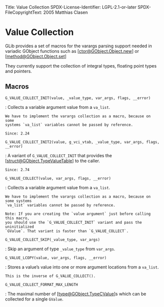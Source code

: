 Title: Value Collection
SPDX-License-Identifier: LGPL-2.1-or-later
SPDX-FileCopyrightText: 2005 Matthias Clasen

# Value Collection

GLib provides a set of macros for the varargs parsing support needed
in variadic GObject functions such as [ctor@GObject.Object.new] or
[method@GObject.Object.set]

They currently support the collection of integral types, floating point 
types and pointers.

## Macros

`G_VALUE_COLLECT_INIT(value, _value_type, var_args, flags, __error)`

:   Collects a variable argument value from a `va_list`.

    We have to implement the varargs collection as a macro, because on some
    systems `va_list` variables cannot be passed by reference.

    Since: 2.24

`G_VALUE_COLLECT_INIT2(value, g_vci_vtab, _value_type, var_args, flags, __error)`

:   A variant of `G_VALUE_COLLECT_INIT` that provides the [struct@GObject.TypeValueTable]
    to the caller.

    Since: 2.74

`G_VALUE_COLLECT(value, var_args, flags, __error)`

:   Collects a variable argument value from a `va_list`.

    We have to implement the varargs collection as a macro, because on some systems
    `va_list` variables cannot be passed by reference.

    Note: If you are creating the `value argument` just before calling this macro,
    you should use the `G_VALUE_COLLECT_INIT` variant and pass the uninitialized
    `GValue`. That variant is faster than `G_VALUE_COLLECT`.

`G_VALUE_COLLECT_SKIP(_value_type, var_args)`

:   Skip an argument of type `_value_type` from `var_args`.

`G_VALUE_LCOPY(value, var_args, flags, __error)`

:   Stores a value’s value into one or more argument locations from a `va_list`.

    This is the inverse of G_VALUE_COLLECT().

`G_VALUE_COLLECT_FORMAT_MAX_LENGTH`

:   The maximal number of [type@GObject.TypeCValue]s which can be collected for a 
    single `GValue`.
